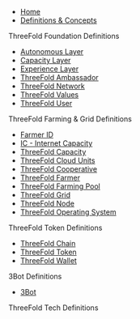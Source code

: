 * [Home](/)
* [Definitions & Concepts](/definitions-concepts/README.md)

ThreeFold Foundation Definitions
* [Autonomous Layer](/definitions-concepts/autonomous_layer.md)
* [Capacity Layer](/definitions-concepts/capacity_layer.md)
* [Experience Layer](/definitions-concepts/experience_layer.md)
* [ThreeFold Ambassador](/definitions-concepts/threefold_ambassador.md)
* [ThreeFold Network](/definitions-concepts/threefold_network.md)
* [ThreeFold Values](/definitions-concepts/threefold_values.md)
* [ThreeFold User](/definitions-concepts/threefold_user.md)

ThreeFold Farming & Grid Definitions
* [Farmer ID](/definitions-concepts/farmer_id.md)
* [IC - Internet Capacity](/definitions-concepts/ic-internet-capacity.md)
* [ThreeFold Capacity](/definitions-concepts/threefold_capacity.md)
* [ThreeFold Cloud Units](/definitions-concepts/threefold_cloud_units.md)
* [ThreeFold Cooperative](/definitions-concepts/threefold_cooperative.md)
* [ThreeFold Farmer](/definitions-concepts/threefold_farmer.md)
* [ThreeFold Farming Pool](/definitions-concepts/threefold_farming_pool.md)
* [ThreeFold Grid](/definitions-concepts/threefold_grid.md)
* [ThreeFold Node](/definitions-concepts/threefold_node.md)
* [ThreeFold Operating System](/definitions-concepts/threefold_operating_system.md)

ThreeFold Token Definitions
* [ThreeFold Chain](/definitions-concepts/threefold_chain.md)
* [ThreeFold Token](/definitions-concepts/threefold_token.md)
* [ThreeFold Wallet](/definitions-concepts/threefold_wallet.md)

3Bot Definitions
* [3Bot](/definitions-concepts/3Bot.md)

ThreeFold Tech Definitions













